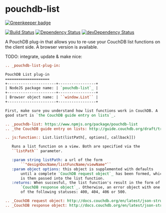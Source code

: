 pouchdb-list
============

[![Greenkeeper badge](https://badges.greenkeeper.io/pouchdb/pouchdb-list.svg)](https://greenkeeper.io/)

[![Build Status](https://travis-ci.org/pouchdb/pouchdb-list.svg?branch=master)](https://travis-ci.org/pouchdb/pouchdb-list)
[![Dependency Status](https://david-dm.org/pouchdb/pouchdb-list.svg)](https://david-dm.org/pouchdb/pouchdb-list)
[![devDependency Status](https://david-dm.org/pouchdb/pouchdb-list/dev-status.svg)](https://david-dm.org/pouchdb/pouchdb-list#info=devDependencies)

A PouchDB plug-in that allows you to re-use your CouchDB list functions
on the client side. A browser version is available.

TODO: integrate, update & make nice:
```rst
.. _pouchdb-list-plug-in:

PouchDB List plug-in
====================
+----------------------+-----------------+
| NodeJS package name: | `pouchdb-list`_ |
+----------------------+-----------------+
| Browser object name: | ``window.List`` |
+----------------------+-----------------+

First, make sure you understand how list functions work in CouchDB. A
good start is `the CouchDB guide entry on lists`_.

.. _pouchdb-list: https://www.npmjs.org/package/pouchdb-list
.. _the CouchDB guide entry on lists: http://guide.couchdb.org/draft/transforming.html

.. js:function:: List.list(listPath[, options[, callback]])

   Runs a list function on a view. Both are specified via the
   ``listPath`` parameter.

   :param string listPath: a url of the form
       ``"designDocName/listFuncName/viewName"``
   :param object options: this object is supplemented with defaults
       until a complete `CouchDB request object`_ has been formed, which
       is then passed into the list function.
   :returns: When succesful, the list function's result in the form of a
       `CouchDB response object`_. Otherwise, an error object with one
       of the following statuses: 400, 404, 406 or 500.

.. _CouchDB request object: http://docs.couchdb.org/en/latest/json-structure.html#request-object
.. _CouchDB response object: http://docs.couchdb.org/en/latest/json-structure.html#response-object
```
